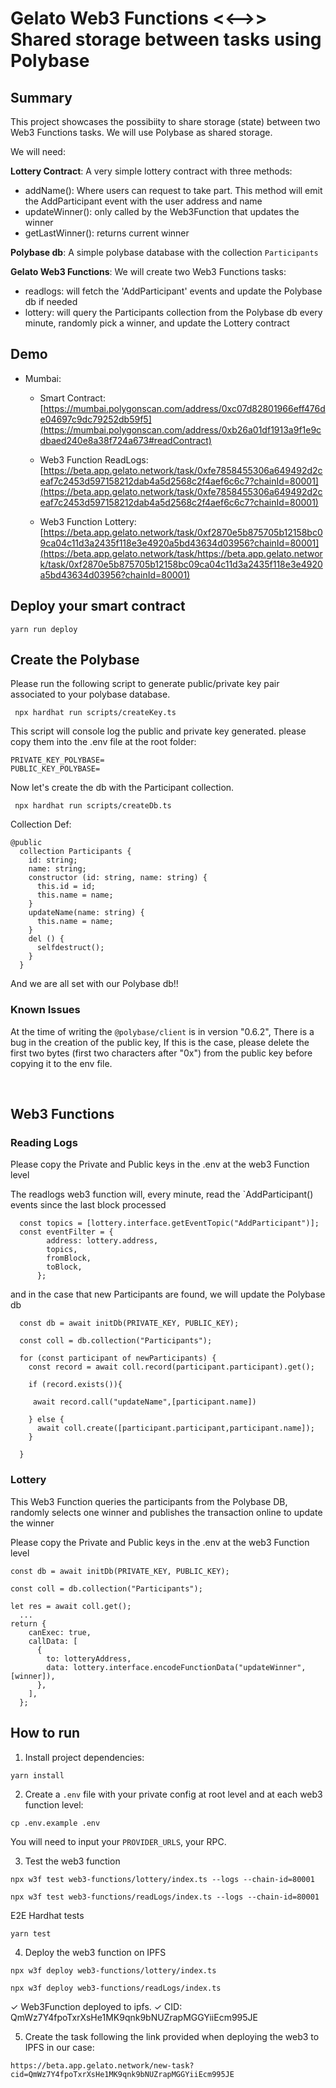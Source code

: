 # Gelato Web3 Functions <<-->> Shared storage between tasks using Polybase

## Summary

This project showcases the possibiity to share storage (state) between two Web3 Functions tasks.
We will use Polybase as shared storage.

We will need:

**Lottery Contract**:
A very simple lottery contract with three methods:

- addName(): Where users can request to take part. This method will emit the AddParticipant event with the user address and name
- updateWinner(): only called by the Web3Function that updates the winner
- getLastWinner(): returns current winner

**Polybase db**:
A simple polybase database with the collection `Participants`

**Gelato Web3 Functions**:
We will create two Web3 Functions tasks:

- readlogs: will fetch the 'AddParticipant' events and update the Polybase db if needed
- lottery: will query the Participants collection from the Polybase db every minute, randomly pick a winner, and update the Lottery contract

## Demo

- Mumbai:

  - Smart Contract: [https://mumbai.polygonscan.com/address/0xc07d82801966eff476de04697c9dc79252db59f5](https://mumbai.polygonscan.com/address/0xb26a01df1913a9f1e9cdbaed240e8a38f724a673#readContract)

  - Web3 Function ReadLogs: [https://beta.app.gelato.network/task/0xfe7858455306a649492d2ceaf7c2453d597158212dab4a5d2568c2f4aef6c6c7?chainId=80001](https://beta.app.gelato.network/task/0xfe7858455306a649492d2ceaf7c2453d597158212dab4a5d2568c2f4aef6c6c7?chainId=80001)

  - Web3 Function Lottery: [https://beta.app.gelato.network/task/0xf2870e5b875705b12158bc09ca04c11d3a2435f118e3e4920a5bd43634d03956?chainId=80001](https://beta.app.gelato.network/task/https://beta.app.gelato.network/task/0xf2870e5b875705b12158bc09ca04c11d3a2435f118e3e4920a5bd43634d03956?chainId=80001)

## Deploy your smart contract

```
yarn run deploy
```

## Create the Polybase

Please run the following script to generate public/private key pair associated to your polybase database.

```
 npx hardhat run scripts/createKey.ts
```

This script will console log the public and private key generated. please copy them into the .env file at the root folder:

```
PRIVATE_KEY_POLYBASE=
PUBLIC_KEY_POLYBASE=
```

Now let's create the db with the Participant collection.

```
 npx hardhat run scripts/createDb.ts
```

Collection Def:

```
@public
  collection Participants {
    id: string;
    name: string;
    constructor (id: string, name: string) {
      this.id = id;
      this.name = name;
    }
    updateName(name: string) {
      this.name = name;
    }
    del () {
      selfdestruct();
    }
  }
```

And we are all set with our Polybase db!!

### Known Issues

At the time of writing the `@polybase/client` is in version "0.6.2",
There is a bug in the creation of the public key, If this is the case, please delete the first two bytes (first two characters after "0x") from the public key before copying it to the env file.

&nbsp;

## Web3 Functions

### Reading Logs

Please copy the Private and Public keys in the .env at the web3 Function level

The readlogs web3 function will, every minute, read the `AddParticipant() events since the last block processed

```
  const topics = [lottery.interface.getEventTopic("AddParticipant")];
  const eventFilter = {
        address: lottery.address,
        topics,
        fromBlock,
        toBlock,
      };
```

and in the case that new Participants are found, we will update the Polybase db

```
  const db = await initDb(PRIVATE_KEY, PUBLIC_KEY);

  const coll = db.collection("Participants");

  for (const participant of newParticipants) {
    const record = await coll.record(participant.participant).get();

    if (record.exists()){

     await record.call("updateName",[participant.name])

    } else {
      await coll.create([participant.participant,participant.name]);
    }

  }
```

### Lottery

This Web3 Function queries the participants from the Polybase DB, randomly selects one winner and publishes the transaction online to update the winner

Please copy the Private and Public keys in the .env at the web3 Function level

```
const db = await initDb(PRIVATE_KEY, PUBLIC_KEY);

const coll = db.collection("Participants");

let res = await coll.get();
  ...
return {
    canExec: true,
    callData: [
      {
        to: lotteryAddress,
        data: lottery.interface.encodeFunctionData("updateWinner", [winner]),
      },
    ],
  };
```

## How to run

1. Install project dependencies:

```
yarn install
```

2. Create a `.env` file with your private config at root level and at each web3 function level:

```
cp .env.example .env
```

You will need to input your `PROVIDER_URLS`, your RPC.

3. Test the web3 function

```
npx w3f test web3-functions/lottery/index.ts --logs --chain-id=80001

npx w3f test web3-functions/readLogs/index.ts --logs --chain-id=80001
```

E2E Hardhat tests

```
yarn test
```

4. Deploy the web3 function on IPFS

```
npx w3f deploy web3-functions/lottery/index.ts

npx w3f deploy web3-functions/readLogs/index.ts
```

✓ Web3Function deployed to ipfs.
✓ CID: QmWz7Y4fpoTxrXsHe1MK9qnk9bNUZrapMGGYiiEcm995JE

5. Create the task following the link provided when deploying the web3 to IPFS in our case:

```
https://beta.app.gelato.network/new-task?cid=QmWz7Y4fpoTxrXsHe1MK9qnk9bNUZrapMGGYiiEcm995JE
```
